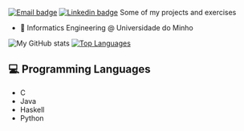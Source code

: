 [![Email badge](https://img.shields.io/badge/-Email-c71610?style=for-the-badge&logo=Gmail&logoColor=white)](mailto:jprmsilva05@gmail.com)
[![Linkedin badge](https://img.shields.io/badge/LinkedIn-0077B5?style=for-the-badge&logo=linkedin&logoColor=white)](https://www.linkedin.com/in/joaosilva05/)
Some of my projects and exercises

- 🔭 Informatics Engineering @ Universidade do Minho

![My GitHub stats](https://github-readme-stats.vercel.app/api?username=joaoramoss&count_private=true&show_icons=true&theme=nord&hide=contribs&hide_border=true)
[![Top Languages](https://github-readme-stats.vercel.app/api/top-langs/?username=JoaoRamoss&layout=compact&theme=nord&hide_border=true)](https://github.com/anuraghazra/github-readme-stats)

## 💻 Programming Languages
* C
* Java
* Haskell
* Python
